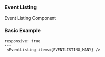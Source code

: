 ### Event Listing

Event Listing Component

### Basic Example

```react
responsive: true
---
 <EventListing items={EVENTLISTING_MANY} />
```
